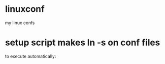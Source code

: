 # linuxconf
my linux confs

# setup script makes ln -s on conf files


to execute automatically:
```sh -c "$(wget -O- https://raw.githubusercontent.com/walhava/linuxconf/master/make_setup.sh)"
 ```
